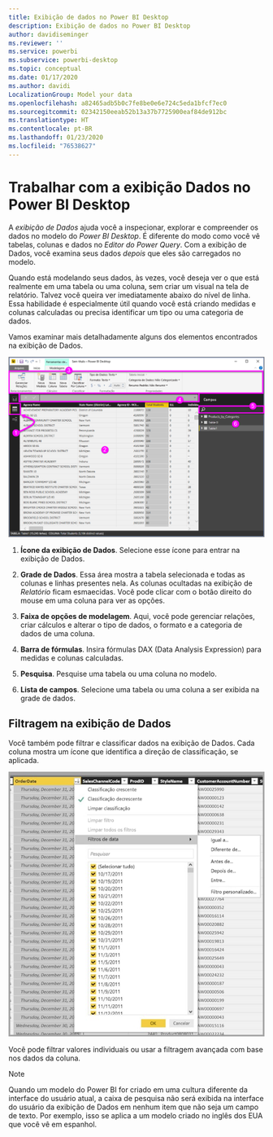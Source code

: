 ```yaml
---
title: Exibição de dados no Power BI Desktop
description: Exibição de dados no Power BI Desktop
author: davidiseminger
ms.reviewer: ''
ms.service: powerbi
ms.subservice: powerbi-desktop
ms.topic: conceptual
ms.date: 01/17/2020
ms.author: davidi
LocalizationGroup: Model your data
ms.openlocfilehash: a82465adb5b0c7fe8be0e6e724c5eda1bfcf7ec0
ms.sourcegitcommit: 02342150eeab52b13a37b7725900eaf84de912bc
ms.translationtype: HT
ms.contentlocale: pt-BR
ms.lasthandoff: 01/23/2020
ms.locfileid: "76538627"
---
```

# <a name="work-with-data-view-in-power-bi-desktop"></a>Trabalhar com a exibição Dados no Power BI Desktop

A *exibição de Dados* ajuda você a inspecionar, explorar e compreender os dados no modelo do *Power BI Desktop*. É diferente do modo como você vê tabelas, colunas e dados no *Editor do Power Query*. Com a exibição de Dados, você examina seus dados *depois* que eles são carregados no modelo.

Quando está modelando seus dados, às vezes, você deseja ver o que está realmente em uma tabela ou uma coluna, sem criar um visual na tela de relatório. Talvez você queira ver imediatamente abaixo do nível de linha. Essa habilidade é especialmente útil quando você está criando medidas e colunas calculadas ou precisa identificar um tipo ou uma categoria de dados.

Vamos examinar mais detalhadamente alguns dos elementos encontrados na exibição de Dados.

![Exibição de dados no Power BI Desktop](media/desktop-data-view/dataview_fullscreen.png)

1. **Ícone da exibição de Dados**. Selecione esse ícone para entrar na exibição de Dados.

2. **Grade de Dados**. Essa área mostra a tabela selecionada e todas as colunas e linhas presentes nela. As colunas ocultadas na exibição de *Relatório* ficam esmaecidas. Você pode clicar com o botão direito do mouse em uma coluna para ver as opções.

3. **Faixa de opções de modelagem**. Aqui, você pode gerenciar relações, criar cálculos e alterar o tipo de dados, o formato e a categoria de dados de uma coluna.

4. **Barra de fórmulas**. Insira fórmulas DAX (Data Analysis Expression) para medidas e colunas calculadas.

5. **Pesquisa**. Pesquise uma tabela ou uma coluna no modelo.

6. **Lista de campos**. Selecione uma tabela ou uma coluna a ser exibida na grade de dados.

## <a name="filtering-in-data-view"></a>Filtragem na exibição de Dados

Você também pode filtrar e classificar dados na exibição de Dados. Cada coluna mostra um ícone que identifica a direção de classificação, se aplicada.

![Classificar e filtrar na Exibição de Dados no Power BI Desktop](media/desktop-data-view/dataview_sort-and-filter.png)

Você pode filtrar valores individuais ou usar a filtragem avançada com base nos dados da coluna.

> [!NOTE]
> Quando um modelo do Power BI for criado em uma cultura diferente da interface do usuário atual, a caixa de pesquisa não será exibida na interface do usuário da exibição de Dados em nenhum item que não seja um campo de texto. Por exemplo, isso se aplica a um modelo criado no inglês dos EUA que você vê em espanhol.
